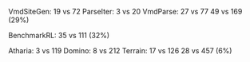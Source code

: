 
VmdSiteGen: 19 vs 72
ParseIter: 3 vs 20
VmdParse: 27 vs 77
49 vs 169 (29%)

BenchmarkRL: 35 vs 111 (32%)

Atharia: 3 vs 119
Domino: 8 vs 212
Terrain: 17 vs 126
28 vs 457 (6%)

